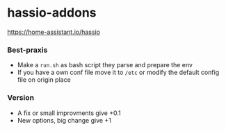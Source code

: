 # hassio-addons

https://home-assistant.io/hassio

### Best-praxis
- Make a `run.sh` as bash script they parse and prepare the env
- If you have a own conf file move it to `/etc` or modify the default config file on origin place

### Version
- A fix or small improvments give +0.1
- New options, big change give +1
